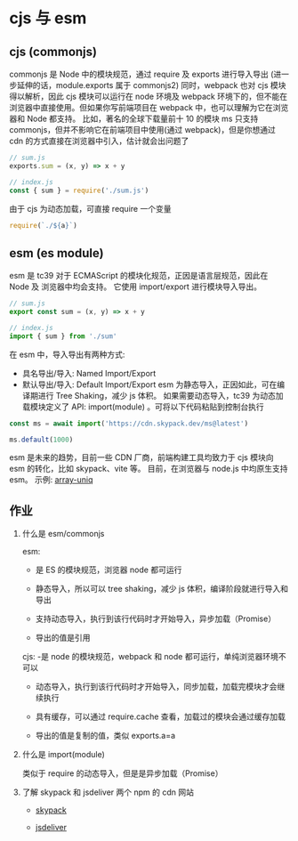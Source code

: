 # cjs 与 esm

## cjs (commonjs)

commonjs 是 Node 中的模块规范，通过 require 及 exports 进行导入导出 (进一步延伸的话，module.exports 属于 commonjs2)
同时，webpack 也对 cjs 模块得以解析，因此 cjs 模块可以运行在 node 环境及 webpack 环境下的，但不能在浏览器中直接使用。但如果你写前端项目在 webpack 中，也可以理解为它在浏览器和 Node 都支持。
比如，著名的全球下载量前十 10 的模块 ms 只支持 commonjs，但并不影响它在前端项目中使用(通过 webpack)，但是你想通过 cdn 的方式直接在浏览器中引入，估计就会出问题了

```js
// sum.js
exports.sum = (x, y) => x + y

// index.js
const { sum } = require('./sum.js')
```

由于 cjs 为动态加载，可直接 require 一个变量

```js
require(`./${a}`)
```

## esm (es module)

esm 是 tc39 对于 ECMAScript 的模块化规范，正因是语言层规范，因此在 Node 及 浏览器中均会支持。
它使用 import/export 进行模块导入导出。

```js
// sum.js
export const sum = (x, y) => x + y

// index.js
import { sum } from './sum'
```

在 esm 中，导入导出有两种方式:

- 具名导出/导入: Named Import/Export
- 默认导出/导入: Default Import/Export
  esm 为静态导入，正因如此，可在编译期进行 Tree Shaking，减少 js 体积。
  如果需要动态导入，tc39 为动态加载模块定义了 API: import(module) 。可将以下代码粘贴到控制台执行

```js
const ms = await import('https://cdn.skypack.dev/ms@latest')

ms.default(1000)
```

esm 是未来的趋势，目前一些 CDN 厂商，前端构建工具均致力于 cjs 模块向 esm 的转化，比如 skypack、vite 等。
目前，在浏览器与 node.js 中均原生支持 esm。
示例: [array-uniq](https://cdn.jsdelivr.net/npm/array-uniq/index.js)

## 作业

1. 什么是 esm/commonjs

   esm:

   - 是 ES 的模块规范，浏览器 node 都可运行

   - 静态导入，所以可以 tree shaking，减少 js 体积，编译阶段就进行导入和导出

   - 支持动态导入，执行到该行代码时才开始导入，异步加载（Promise）

   - 导出的值是引用

   cjs: -是 node 的模块规范，webpack 和 node 都可运行，单纯浏览器环境不可以

   - 动态导入，执行到该行代码时才开始导入，同步加载，加载完模块才会继续执行

   - 具有缓存，可以通过 require.cache 查看，加载过的模块会通过缓存加载

   - 导出的值是复制的值，类似 exports.a=a

2. 什么是 import(module)

   类似于 require 的动态导入，但是是异步加载（Promise）

3. 了解 skypack 和 jsdeliver 两个 npm 的 cdn 网站

   - [skypack](https://www.skypack.dev/)

   - [jsdeliver](https://www.jsdelivr.com/)
